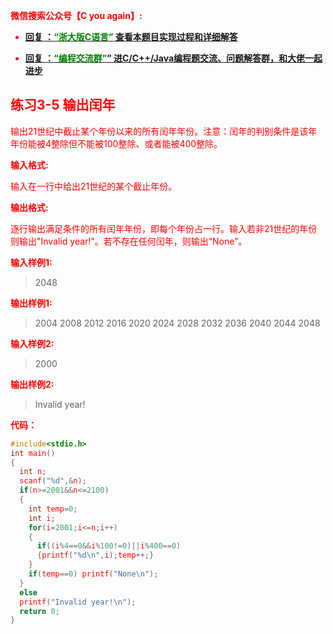 
<font color='red'> **微信搜索公众号【C you again】:**

- [**回复 ：<font color='green'>“浙大版C语言”</font> 查看本题目实现过程和详细解答** ](  http://gzh.cyouagain.cn/) 
 
- [ **回复 ：<font color='green'>“编程交流群”</font>” 进C/C++/Java编程题交流、问题解答群，和大佬一起进步**  ](  http://cyouagain.cn/    ) 



## 练习3-5 输出闰年

输出21世纪中截止某个年份以来的所有闰年年份。注意：闰年的判别条件是该年年份能被4整除但不能被100整除、或者能被400整除。

**输入格式:**

输入在一行中给出21世纪的某个截止年份。

**输出格式:**

逐行输出满足条件的所有闰年年份，即每个年份占一行。输入若非21世纪的年份则输出"Invalid year!"。若不存在任何闰年，则输出“None”。

**输入样例1:**

> 2048

**输出样例1:**

> 2004 
> 2008 
> 2012 
> 2016 
> 2020 
> 2024 
> 2028 
> 2032 
> 2036 
> 2040 
> 2044 
> 2048

**输入样例2:**

> 2000

**输出样例2:**

> Invalid year!

**代码：**

```c
#include<stdio.h>
int main()
{
  int n;
  scanf("%d",&n);
  if(n>=2001&&n<=2100)
  {
    int temp=0;
    int i;
    for(i=2001;i<=n;i++)
    {
      if((i%4==0&&i%100!=0)||i%400==0)
      {printf("%d\n",i);temp++;}
    }
    if(temp==0) printf("None\n");
  }
  else
  printf("Invalid year!\n");
  return 0;
}
```



